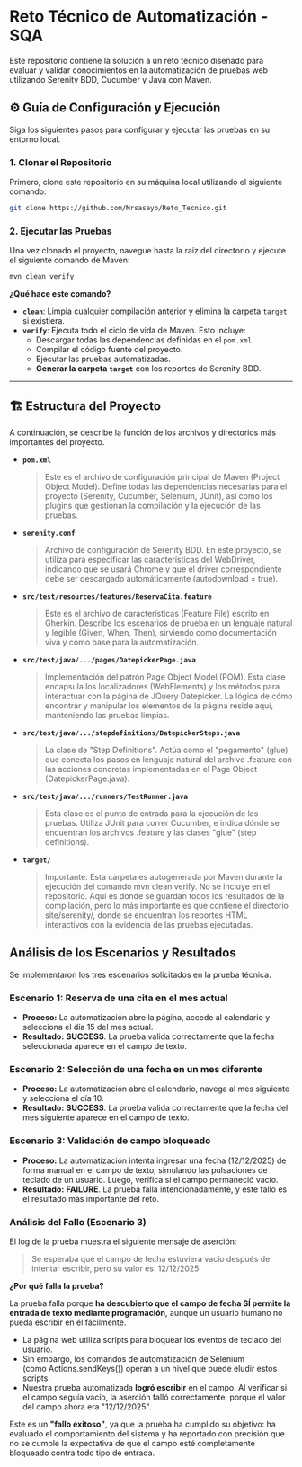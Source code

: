 # Reto Técnico de Automatización - SQA

Este repositorio contiene la solución a un reto técnico diseñado para evaluar y validar conocimientos en la automatización de pruebas web utilizando Serenity BDD, Cucumber y Java con Maven.

## ⚙️ Guía de Configuración y Ejecución

Siga los siguientes pasos para configurar y ejecutar las pruebas en su entorno local.

### 1. Clonar el Repositorio

Primero, clone este repositorio en su máquina local utilizando el siguiente comando:

```bash
git clone https://github.com/Mrsasayo/Reto_Tecnico.git

```

### 2. Ejecutar las Pruebas

Una vez clonado el proyecto, navegue hasta la raíz del directorio y ejecute el siguiente comando de Maven:

```bash
mvn clean verify

```

**¿Qué hace este comando?**

- **`clean`**: Limpia cualquier compilación anterior y elimina la carpeta `target` si existiera.
- **`verify`**: Ejecuta todo el ciclo de vida de Maven. Esto incluye:
    - Descargar todas las dependencias definidas en el `pom.xml`.
    - Compilar el código fuente del proyecto.
    - Ejecutar las pruebas automatizadas.
    - **Generar la carpeta `target`** con los reportes de Serenity BDD.

---

## 🏗️ Estructura del Proyecto

A continuación, se describe la función de los archivos y directorios más importantes del proyecto.

- **`pom.xml`**
    
    > Este es el archivo de configuración principal de Maven (Project Object Model). Define todas las dependencias necesarias para el proyecto (Serenity, Cucumber, Selenium, JUnit), así como los plugins que gestionan la compilación y la ejecución de las pruebas.
    > 
- **`serenity.conf`**
    
    > Archivo de configuración de Serenity BDD. En este proyecto, se utiliza para especificar las características del WebDriver, indicando que se usará Chrome y que el driver correspondiente debe ser descargado automáticamente (autodownload = true).
    > 
- **`src/test/resources/features/ReservaCita.feature`**
    
    > Este es el archivo de características (Feature File) escrito en Gherkin. Describe los escenarios de prueba en un lenguaje natural y legible (Given, When, Then), sirviendo como documentación viva y como base para la automatización.
    > 
- **`src/test/java/.../pages/DatepickerPage.java`**
    
    > Implementación del patrón Page Object Model (POM). Esta clase encapsula los localizadores (WebElements) y los métodos para interactuar con la página de JQuery Datepicker. La lógica de cómo encontrar y manipular los elementos de la página reside aquí, manteniendo las pruebas limpias.
    > 
- **`src/test/java/.../stepdefinitions/DatepickerSteps.java`**
    
    > La clase de "Step Definitions". Actúa como el "pegamento" (glue) que conecta los pasos en lenguaje natural del archivo .feature con las acciones concretas implementadas en el Page Object (DatepickerPage.java).
    > 
- **`src/test/java/.../runners/TestRunner.java`**
    
    > Esta clase es el punto de entrada para la ejecución de las pruebas. Utiliza JUnit para correr Cucumber, e indica dónde se encuentran los archivos .feature y las clases "glue" (step definitions).
    > 
- **`target/`**
    
    > Importante: Esta carpeta es autogenerada por Maven durante la ejecución del comando mvn clean verify. No se incluye en el repositorio. Aquí es donde se guardan todos los resultados de la compilación, pero lo más importante es que contiene el directorio site/serenity/, donde se encuentran los reportes HTML interactivos con la evidencia de las pruebas ejecutadas.
    >

## Análisis de los Escenarios y Resultados

Se implementaron los tres escenarios solicitados en la prueba técnica.

### Escenario 1: Reserva de una cita en el mes actual

- **Proceso:** La automatización abre la página, accede al calendario y selecciona el día 15 del mes actual.
- **Resultado:** **SUCCESS**. La prueba valida correctamente que la fecha seleccionada aparece en el campo de texto.

### Escenario 2: Selección de una fecha en un mes diferente

- **Proceso:** La automatización abre el calendario, navega al mes siguiente y selecciona el día 10.
- **Resultado:** **SUCCESS**. La prueba valida correctamente que la fecha del mes siguiente aparece en el campo de texto.

### Escenario 3: Validación de campo bloqueado

- **Proceso:** La automatización intenta ingresar una fecha (12/12/2025) de forma manual en el campo de texto, simulando las pulsaciones de teclado de un usuario. Luego, verifica si el campo permaneció vacío.
- **Resultado:** **FAILURE**. La prueba falla intencionadamente, y este fallo es el resultado más importante del reto.

### Análisis del Fallo (Escenario 3)

El log de la prueba muestra el siguiente mensaje de aserción:

> Se esperaba que el campo de fecha estuviera vacío después de intentar escribir, pero su valor es: 12/12/2025
> 

**¿Por qué falla la prueba?**

La prueba falla porque **ha descubierto que el campo de fecha SÍ permite la entrada de texto mediante programación**, aunque un usuario humano no pueda escribir en él fácilmente.

- La página web utiliza scripts para bloquear los eventos de teclado del usuario.
- Sin embargo, los comandos de automatización de Selenium (como Actions.sendKeys()) operan a un nivel que puede eludir estos scripts.
- Nuestra prueba automatizada **logró escribir** en el campo. Al verificar si el campo seguía vacío, la aserción falló correctamente, porque el valor del campo ahora era "12/12/2025".

Este es un **"fallo exitoso"**, ya que la prueba ha cumplido su objetivo: ha evaluado el comportamiento del sistema y ha reportado con precisión que no se cumple la expectativa de que el campo esté completamente bloqueado contra todo tipo de entrada.